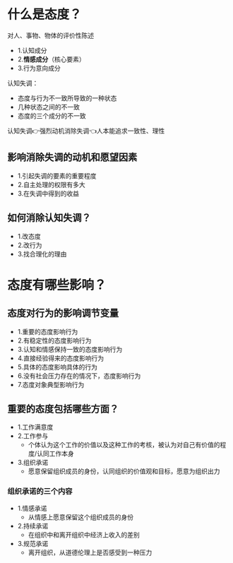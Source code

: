 # 什么是态度？
对人、事物、物体的评价性陈述
- 1.认知成分
- 2.**情感成分**（核心要素）
- 3.行为意向成分

认知失调：
- 态度与行为不一致所导致的一种状态
- 几种状态之间的不一致
- 态度的三个成分的不一致

认知失调👉强烈动机消除失调👈人本能追求一致性、理性
## 影响消除失调的动机和愿望因素
- 1.引起失调的要素的重要程度
- 2.自主处理的权限有多大
- 3.在失调中得到的收益
## 如何消除认知失调？
- 1.改态度
- 2.改行为
- 3.找合理化的理由
# 态度有哪些影响？
## 态度对行为的影响调节变量
- 1.重要的态度影响行为
- 2.有稳定性的态度影响行为
- 3.认知和情感保持一致的态度影响行为
- 4.直接经验得来的态度影响行为
- 5.具体的态度影响具体的行为
- 6.没有社会压力存在的情况下，态度影响行为
- 7.态度对象典型影响行为
## 重要的态度包括哪些方面？
- 1.工作满意度
- 2.工作参与
    - 个体认为这个工作的价值以及这种工作的考核，被认为对自己有价值的程度/认同工作本身
- 3.组织承诺
    - 愿意保留组织成员的身份，认同组织的价值观和目标，愿意为组织出力
### **组织承诺的三个内容**
- 1.情感承诺
	- 从情感上愿意保留这个组织成员的身份
- 2.持续承诺
	- 在组织中和离开组织中经济上收入的差别
- 3.规范承诺
	- 离开组织，从道德伦理上是否感受到一种压力